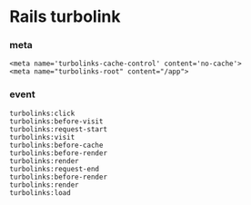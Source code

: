 # Rails turbolink

### meta
	<meta name='turbolinks-cache-control' content='no-cache'>
	<meta name="turbolinks-root" content="/app">

### event
	turbolinks:click
	turbolinks:before-visit
	turbolinks:request-start
	turbolinks:visit
	turbolinks:before-cache
	turbolinks:before-render
	turbolinks:render
	turbolinks:request-end
	turbolinks:before-render
	turbolinks:render
	turbolinks:load

